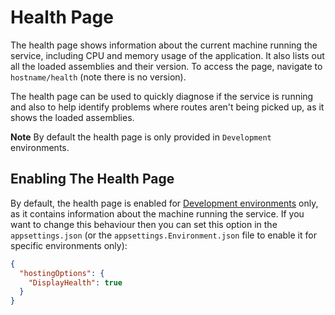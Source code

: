 # Health Page

The health page shows information about the current machine running the service,
including CPU and memory usage of the application. It also lists out all the
loaded assemblies and their version. To access the page, navigate to
`hostname/health` (note there is no version).

The health page can be used to quickly diagnose if the service is running and
also to help identify problems where routes aren't being picked up, as it shows
the loaded assemblies.

**Note** By default the health page is only provided in `Development`
environments.

## Enabling The Health Page

By default, the health page is enabled for
[Development environments](https://docs.microsoft.com/en-us/aspnet/core/fundamentals/environments)
only, as it contains information about the machine running the service. If you
want to change this behaviour then you can set this option in the
`appsettings.json` (or the `appsettings.Environment.json` file to enable it for
specific environments only):

```JSON
{
  "hostingOptions": {
    "DisplayHealth": true
  }
}
```

